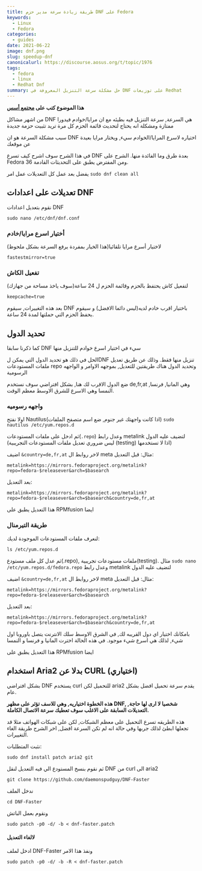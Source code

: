 ```yaml
---
title: طريقة زيادة سرعة مدير حزم DNF على Fedora
keywords:
  - Linux
  - Fedora
categories:
  - guides
date: 2021-06-22
image: dnf.png
slug: speedup-dnf
canonicalurl: https://discourse.aosus.org/t/topic/1976
tags:
  - fedora
  - linux
  - Redhat Dnf
summary: حل مشكلة سرعة التنزيل المعروفة في DNF على توزيعات Redhat
---
```


**هذا الموضوع كتب على [مجتمع أسس](https://discourse.aosus.org/t/topic/1976)**

من اشهر مشاكل DNF هي السرعة, سرعة التنزيل فيه بطيئه مع ان مرايا/خوادم فيدورا ممتازة
ومشكلة انه يحتاج لتحديث قائمة الحزم كل مرة تريد تثبيت حزمة جديدة

سبب مشكلة السرعة هو ان DNF اختياره لاسرع المرايا/الخوادم سيء, ويختار مرايا بعيدة عن موقعك

في هذا الشرح سوف اشرح كيف تسرع DNF بعدة طرق وما الفائدة منها.
الشرح على Fedora 36 ومن المفترض يطبق على التحديثات القادمة.

يفضل بعد عمل كل التعديلات عمل امر `sudo dnf clean all`

## تعديلات على اعدادات DNF

نقوم بتعديل اعدادات DNF
```
sudo nano /etc/dnf/dnf.conf
```
### أختيار اسرع مرايا/خادم
لاختيار أسرع مرايا تلقائيا(هذا الخيار بمفردة يرفع السرعة بشكل ملحوظ)
```
fastestmirror=true
```
### تفعيل الكاش
لتفعيل كاش يحتفظ بالحزم وقائمة الحزم ل 24 ساعة(سوف ياخذ مساحة من جهازك)
```
keepcache=true
```

بعد هذه التغييرات, سيقوم DNF باختيار اقرب خادم لديه(ليس دائما الافضل) و سيقوم بحفظ الحزم التي حملتها لمدة 24 ساعة.
## تحديد الدول
كما ذكرنا سابقا DNF سيء  في اختيار اسرع خوادم للتنزيل منها

الحل في ذلك هو تحديد الدول التي يمكن لDNF تنزيل منها فقط.
وذلك عن طريق تعديل ملفات المستودعات repo وتحديد الدول
هناك طريقتين للتعديل, بموجهه الاوامر و الواجهه الرسومية

ضع الدول الاقرب لك هنا, بشكل افتراضي سوف نستخدم de,fr,at وهي المانيا, فرنسا, النمسا وهي الاسرع للشرق الاوسط معظم الوقت.

### واجهه رسوميه
اولا نفتح Nautilus(اذا كانت واجهتك غير جنوم, ضع اسم متصفح الملفات) 
`sudo nautilus /etc/yum.repos.d`

ثم ادخل على ملفات المستودعات(`.repo`) وعدل رابط metalink لتضيف عليه الدول (ليس ضروري تعديل ملفات المستودعات التجريبية (testing) اذا لا تستخدمها)

اضيف `&country=de,fr,at` لاخر روابط ال meta
مثال:
قبل التعديل:
```
metalink=https://mirrors.fedoraproject.org/metalink?repo=fedora-$releasever&arch=$basearch
```
بعد التعديل:
```
metalink=https://mirrors.fedoraproject.org/metalink?repo=fedora-$releasever&arch=$basearch&country=de,fr,at
```

هذا التعديل يطبق على RPMfusion ايضا

### طريقة التيرمنال 
لنعرف ملفات المستودعات الموجودة لديك:
```
ls /etc/yum.repos.d
```
ثم عدل كل ملف مستودع(.repo), ملفات مستودعات تجريبية(testing).
مثال
`sudo nano /etc/yum.repos.d/fedora.repo`
وعدل رابط metalink لتضيف عليه الدول

اضيف `&country=de,fr,at` لاخر روابط ال meta
مثال:
قبل التعديل:
```
metalink=https://mirrors.fedoraproject.org/metalink?repo=fedora-$releasever&arch=$basearch
```
بعد التعديل:
```
metalink=https://mirrors.fedoraproject.org/metalink?repo=fedora-$releasever&arch=$basearch&country=de,fr,at
```
بامكانك اختيار اي دول القريبه لك, في الشرق الاوسط سلك الانترنت يتصل باوروبا اول شيء, لذلك هي اسرع شيء موجود.
في هذه الحالة اخترت المانيا و فرنسا و النمسا

هذا التعديل يطبق على RPMfusion ايضا

## استخدام Aria2 بدلا عن CURL (اختياري)
بشكل افتراضي DNF يستخدم curl للتحميل لكن aria2 يقدم سرعة تحميل افضل بشكل عام.

**هذه الخطوة اختياريه, وهي للاسف تؤثر على مظهر DNF, شخصيا لا ارى لها حاجة,**
**التعديلات السابقة على الاغلب سوف تعطيك سرعة الاتصال الكاملة.**

هذه الطريقه تسرع التحميل على معظم الشبكات, لكن على شبكات الهواتف مثلا قد تجعلها ابطئ
لذلك جربها وفي حالة انه لم تكن السرعة افضل, اخر الشرح طريقة الغاء التغييرات.

نثبت المتطلبات:
```
sudo dnf install patch aria2 git
```
ثم نقوم بنسخ المستودع الي فيه التعديل لنقل DNF من curl الى aria2
```
git clone https://github.com/daemonspudguy/DNF-Faster
```
ندخل الملف
```
cd DNF-Faster
```
ونقوم بعمل الباتش
```
sudo patch -p0 -d/ -b < dnf-faster.patch
```
#### لالغاء التعديل
ادخل لملف DNF-Faster ونفذ هذا الامر
```
sudo patch -p0 -d/ -b -R < dnf-faster.patch
```